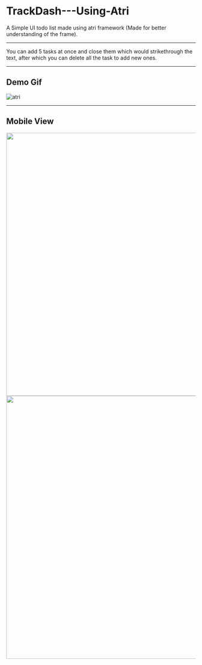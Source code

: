 # TrackDash---Using-Atri
A Simple UI todo list made using atri framework (Made for better understanding of the frame).

---
You can add 5 tasks at once and close them which would strikethrough the text, after which you can delete all the task to add new ones.

---

## Demo Gif

![atri](https://user-images.githubusercontent.com/63343297/225428186-4bc245b1-ee40-4a0d-833b-418e276a740f.gif)

---

## Mobile View

<img src="https://user-images.githubusercontent.com/63343297/225428298-1b83d202-711e-46d9-aecd-afa117de5714.jpg"  width="600" height="700">


<img src="https://user-images.githubusercontent.com/63343297/225428337-3f4d0fd6-0b71-42c0-96ba-4cf163cb52b8.jpg"  width="600" height="700">

